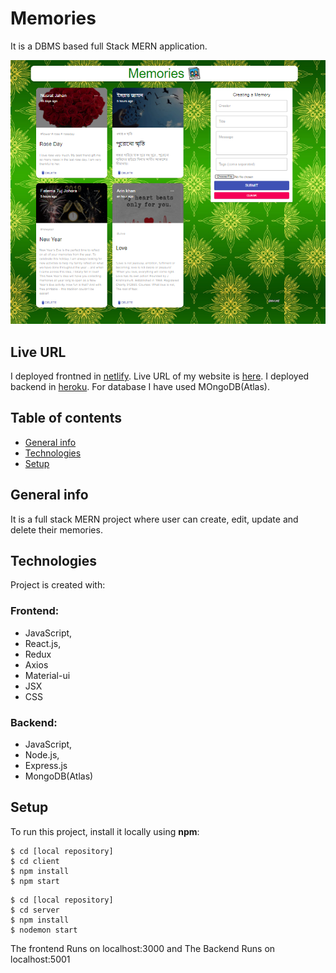 # Memories

It is a DBMS based full Stack MERN application. 

![Title](https://github.com/nusrat35/MERN_memories/blob/master/client/public/title.PNG "Title image")

## Live URL
I deployed frontned in [netlify](https://www.netlify.com/). Live URL of my website is [here](https://mern-memories-bynusrat.netlify.app/).
I deployed backend in [heroku](https://id.heroku.com/).
For database I have used MOngoDB(Atlas).

## Table of contents
* [General info](#general-info)
* [Technologies](#technologies)
* [Setup](#setup)

## General info
It is a full stack MERN project where user can create, edit, update and delete their memories.

## Technologies 
Project is created with:
### Frontend:
* JavaScript,
* React.js,
* Redux
* Axios
* Material-ui
* JSX
* CSS
### Backend:
* JavaScript,
* Node.js,
* Express.js
* MongoDB(Atlas)

## Setup
To run this project, install it locally using **npm**:

```
$ cd [local repository]
$ cd client
$ npm install
$ npm start
```

```
$ cd [local repository]
$ cd server
$ npm install
$ nodemon start
```

The frontend Runs on localhost:3000
and The Backend Runs on localhost:5001

